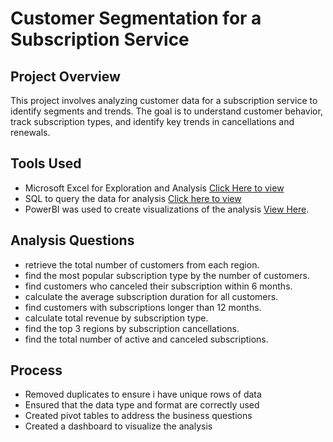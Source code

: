 # Customer Segmentation for a Subscription Service

## Project Overview
This project involves analyzing customer data for a subscription service to identify segments and trends. The goal is to understand customer behavior, track subscription types, and identify key trends in cancellations and renewals.

## Tools Used
- Microsoft Excel for Exploration and Analysis [Click Here to view](https://universityoflagos-my.sharepoint.com/:x:/g/personal/210904532_live_unilag_edu_ng/EVVfqvw8aT9Mj6phUiCAchoBRnEIseRCigLfnzBNqeoGYQ?e=VHxmYI)
- SQL to query the data for analysis [Click here to view](https://github.com/IBK-20/LITA_Capstone_-Project_SubscriptionData/blob/0cfa903ac5228948d622293528e610f7aece11a7/customer_data.sql)
- PowerBI was used to create visualizations of the analysis [View Here](https://github.com/IBK-20/LITA_Capstone_-Project_SubscriptionData/blob/8e7c7cade564d34cabe3e34f51db771905157840/Subscription%20Analysis%20Dashboard.png).

## Analysis Questions
- retrieve the total number of customers from each region.
- find the most popular subscription type by the number of customers.
- find customers who canceled their subscription within 6 months.
- calculate the average subscription duration for all customers.
- find customers with subscriptions longer than 12 months.
- calculate total revenue by subscription type.
- find the top 3 regions by subscription cancellations.
- find the total number of active and canceled subscriptions.

## Process
- Removed duplicates to ensure i have unique rows of data
- Ensured that the data type and format are correctly used
- Created pivot tables to address the business questions
- Created a dashboard to visualize the analysis

